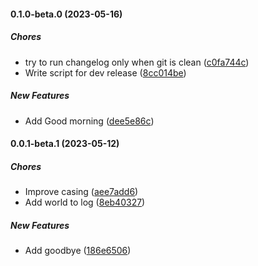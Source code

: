 #### 0.1.0-beta.0 (2023-05-16)

##### Chores

- try to run changelog only when git is clean ([c0fa744c](https://github.com/remoteoss/test-pkg-npm/commit/c0fa744c3f226ee94fea7cf5431b1c23ecd4a24b))
- Write script for dev release ([8cc014be](https://github.com/remoteoss/test-pkg-npm/commit/8cc014bec9722c1bae024a62a56e0a5ed96cb2e6))

##### New Features

- Add Good morning ([dee5e86c](https://github.com/remoteoss/test-pkg-npm/commit/dee5e86ca448354d935a77fcd44ec42c4d10a225))

#### 0.0.1-beta.1 (2023-05-12)

##### Chores

- Improve casing ([aee7add6](https://github.com/remoteoss/test-pkg-npm/commit/aee7add6125fc3e615164a3daca6505bb60c594c))
- Add world to log ([8eb40327](https://github.com/remoteoss/test-pkg-npm/commit/8eb403271352efd3e4670379075614adfea4d63a))

##### New Features

- Add goodbye ([186e6506](https://github.com/remoteoss/test-pkg-npm/commit/186e6506e5320272563a96b492a82101b508c0fb))

